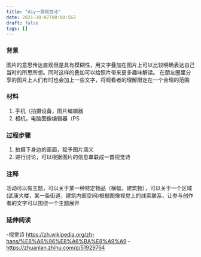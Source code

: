 ```yaml
---
title: "diy一首视觉诗"
date: 2021-10-07T08:00:56Z
draft: false
tags: []
---
```


### 背景

图片的意思传达直观但是具有模糊性，用文字叠加在图片上可以比较明确表达自己当时的所思所想。同时这样的叠加可以给照片带来更多趣味解读。
在朋友圈里分享的图片上人们有时也会加上一些文字，将观看者的理解限定在一个合理的范围

### 材料
1. 手机（拍摄设备，图片编辑器
2. 相机，电脑图像编辑器（PS

### 过程步骤
1. 拍摄下身边的画面，赋予图片涵义
2. 进行讨论，可以根据图片的信息串联成一首视觉诗

### 注释
活动可以有主题，可以关于某一种特定物品（横幅，建筑物），可以关于一个区域(武康大楼，某一条街道，建筑内部空间)根据图像视觉上的线索联系，让参与创作者的文字可以围绕一个主题展开

### 延伸阅读
-视觉诗 https://zh.wikipedia.org/zh-hans/%E8%A6%96%E8%A6%BA%E8%A9%A9
-https://zhuanlan.zhihu.com/p/51929764



